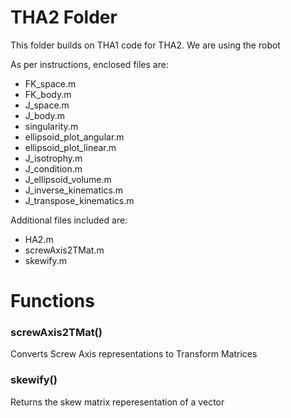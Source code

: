 # THA2 Folder
This folder builds on THA1 code for THA2.
We are using the robot <robot>

As per instructions, enclosed files are:
- FK_space.m
- FK_body.m
- J_space.m
- J_body.m
- singularity.m
- ellipsoid_plot_angular.m
- ellipsoid_plot_linear.m
- J_isotrophy.m
- J_condition.m
- J_ellipsoid_volume.m
- J_inverse_kinematics.m
- J_transpose_kinematics.m

Additional files included are:
- HA2.m
- screwAxis2TMat.m
- skewify.m

# Functions
### screwAxis2TMat()
Converts Screw Axis representations to Transform Matrices
### skewify()
Returns the skew matrix reperesentation of a vector
